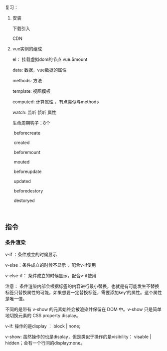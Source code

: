 复习：

1.   安装

     下载引入

     CDN 

2.   vue实例的组成

     el： 挂载虚拟dom的节点  vue.$mount

     data: 数据，vue数据的属性

     methods:  方法

     template: 视图模板

     computed: 计算属性  ，有点类似与methods

     watch: 监听 侦听 属性

     生命周期钩子：8个  

     ​     beforecreate

     ​     created

     ​     beforemount

     ​     mouted

     ​     beforeupdate

     ​     updated

     ​     beforedestory

     ​    destoryed

     ​

## 指令

### 条件渲染

v-if  ：条件成立的时候显示

v-else：条件成立的时候不显示 ，配合v-if使用

v-else-if： 条件成立的时候显示，配合v-if使用

注意： 条件渲染内部会根据标签的内容进行最小替换，也就是有可能发生不替换标签只替换属性的可能，如果想要一定替换标签，需要添加key‘的属性。这个属性是唯一值。

不同的是带有 v-show 的元素始终会被渲染并保留在 DOM 中。v-show 只是简单地切换元素的 CSS property display。

v-if: 操作的是display ： block | none;

v-show: 虽然操作的也是display，但是类似于操作的是visibility： visable | hidden；会有一个行间的display:none。





